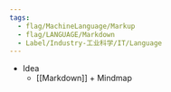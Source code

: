 ```yaml
---
tags:
  - flag/MachineLanguage/Markup
  - flag/LANGUAGE/Markdown
  - Label/Industry-工业科学/IT/Language
---
```


- Idea
    - [[Markdown]] + Mindmap

